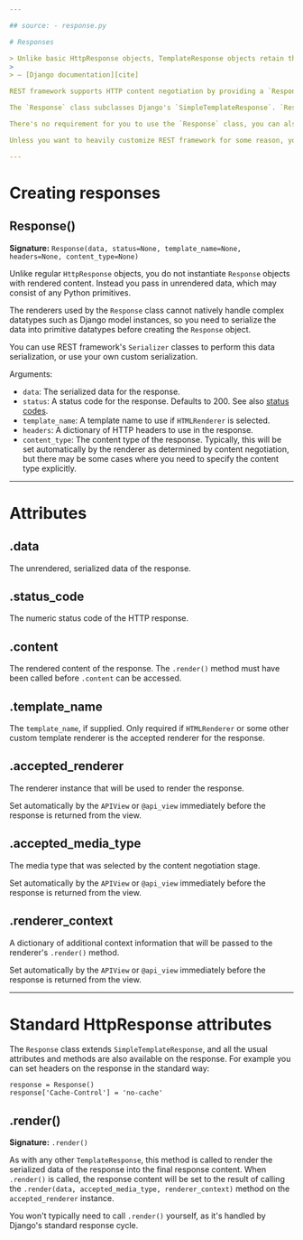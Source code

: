 ```yaml
---

## source: - response.py

# Responses

> Unlike basic HttpResponse objects, TemplateResponse objects retain the details of the context that was provided by the view to compute the response. The final output of the response is not computed until it is needed, later in the response process.
>
> — [Django documentation][cite]

REST framework supports HTTP content negotiation by providing a `Response` class which allows you to return content that can be rendered into multiple content types, depending on the client request.

The `Response` class subclasses Django's `SimpleTemplateResponse`. `Response` objects are initialised with data, which should consist of native Python primitives. REST framework then uses standard HTTP content negotiation to determine how it should render the final response content.

There's no requirement for you to use the `Response` class, you can also return regular `HttpResponse` or `StreamingHttpResponse` objects from your views if required. Using the `Response` class simply provides a nicer interface for returning content-negotiated Web API responses, that can be rendered to multiple formats.

Unless you want to heavily customize REST framework for some reason, you should always use an `APIView` class or `@api_view` function for views that return `Response` objects. Doing so ensures that the view can perform content negotiation and select the appropriate renderer for the response, before it is returned from the view.

---
```


# Creating responses

## Response()

**Signature:** `Response(data, status=None, template_name=None, headers=None, content_type=None)`

Unlike regular `HttpResponse` objects, you do not instantiate `Response` objects with rendered content. Instead you pass in unrendered data, which may consist of any Python primitives.

The renderers used by the `Response` class cannot natively handle complex datatypes such as Django model instances, so you need to serialize the data into primitive datatypes before creating the `Response` object.

You can use REST framework's `Serializer` classes to perform this data serialization, or use your own custom serialization.

Arguments:

- `data`: The serialized data for the response.
- `status`: A status code for the response. Defaults to 200. See also [status codes][statuscodes].
- `template_name`: A template name to use if `HTMLRenderer` is selected.
- `headers`: A dictionary of HTTP headers to use in the response.
- `content_type`: The content type of the response. Typically, this will be set automatically by the renderer as determined by content negotiation, but there may be some cases where you need to specify the content type explicitly.

---

# Attributes

## .data

The unrendered, serialized data of the response.

## .status_code

The numeric status code of the HTTP response.

## .content

The rendered content of the response. The `.render()` method must have been called before `.content` can be accessed.

## .template_name

The `template_name`, if supplied. Only required if `HTMLRenderer` or some other custom template renderer is the accepted renderer for the response.

## .accepted_renderer

The renderer instance that will be used to render the response.

Set automatically by the `APIView` or `@api_view` immediately before the response is returned from the view.

## .accepted_media_type

The media type that was selected by the content negotiation stage.

Set automatically by the `APIView` or `@api_view` immediately before the response is returned from the view.

## .renderer_context

A dictionary of additional context information that will be passed to the renderer's `.render()` method.

Set automatically by the `APIView` or `@api_view` immediately before the response is returned from the view.

---

# Standard HttpResponse attributes

The `Response` class extends `SimpleTemplateResponse`, and all the usual attributes and methods are also available on the response. For example you can set headers on the response in the standard way:

```
response = Response()
response['Cache-Control'] = 'no-cache'
```

## .render()

**Signature:** `.render()`

As with any other `TemplateResponse`, this method is called to render the serialized data of the response into the final response content. When `.render()` is called, the response content will be set to the result of calling the `.render(data, accepted_media_type, renderer_context)` method on the `accepted_renderer` instance.

You won't typically need to call `.render()` yourself, as it's handled by Django's standard response cycle.

[cite]: https://docs.djangoproject.com/en/stable/ref/template-response/
[statuscodes]: status-codes.md
